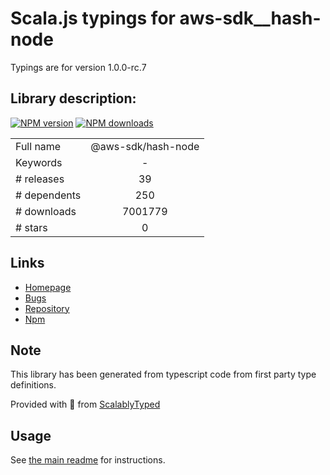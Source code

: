 
# Scala.js typings for aws-sdk__hash-node

Typings are for version 1.0.0-rc.7

## Library description:
[![NPM version](https://img.shields.io/npm/v/@aws-sdk/hash-node/latest.svg)](https://www.npmjs.com/package/@aws-sdk/hash-node) [![NPM downloads](https://img.shields.io/npm/dm/@aws-sdk/hash-node.svg)](https://www.npmjs.com/package/@aws-sdk/hash-node)

|                    |                 |
| ------------------ | :-------------: |
| Full name          | @aws-sdk/hash-node |
| Keywords           | - |
| # releases         | 39 |
| # dependents       | 250 |
| # downloads        | 7001779 |
| # stars            | 0 |

## Links
- [Homepage](https://github.com/aws/aws-sdk-js-v3/tree/main/packages/hash-node)
- [Bugs](https://github.com/aws/aws-sdk-js-v3/issues)
- [Repository](https://github.com/aws/aws-sdk-js-v3)
- [Npm](https://www.npmjs.com/package/%40aws-sdk%2Fhash-node)
    


## Note
This library has been generated from typescript code from first party type definitions.

Provided with :purple_heart: from [ScalablyTyped](https://github.com/oyvindberg/ScalablyTyped)

## Usage
See [the main readme](../../readme.md) for instructions.


